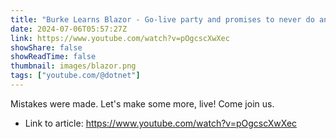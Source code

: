 ```yaml
---
title: "Burke Learns Blazor - Go-live party and promises to never do anything like this ever again"
date: 2024-07-06T05:57:27Z
link: https://www.youtube.com/watch?v=pOgcscXwXec
showShare: false
showReadTime: false
thumbnail: images/blazor.png
tags: ["youtube.com/@dotnet"]
---
```

Mistakes were made. Let's make some more, live! Come join us.

- Link to article: https://www.youtube.com/watch?v=pOgcscXwXec